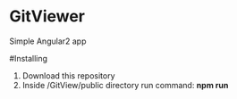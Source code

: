 # GitViewer
Simple Angular2 app

#Installing
1. Download this repository
2. Inside /GitView/public directory run command: **npm run**